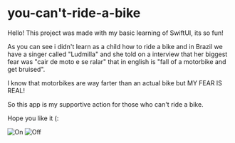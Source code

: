 # you-can't-ride-a-bike

Hello! This project was made with my basic learning of SwiftUI, its so fun!

As you can see i didn't learn as a child how to ride a bike and in Brazil we have a singer called "Ludmilla" 
and she told on a interview that her biggest fear was "cair de moto e se ralar" that in english is "fall of a motorbike and get bruised".

I know that motorbikes are way farter than an actual bike but MY FEAR IS REAL!

So this app is my supportive action for those who can't ride a bike.

Hope you like it (:

![On](https://github.com/juliams1/you-cant-ride-a-bike/assets/131718858/f406dcf0-0a9f-41c5-a689-e680ea3214e7)
![Off](https://github.com/juliams1/you-cant-ride-a-bike/assets/131718858/44d7cd15-45c7-4ea5-a9f1-5568feeab203)

